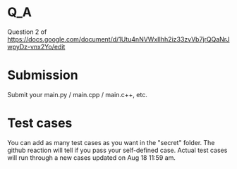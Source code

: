 # Q_A
Question 2 of https://docs.google.com/document/d/1Utu4nNVWxIIhh2iz33zvVb7jrQQaNrJwpyDz-vnx2Yo/edit
# Submission
Submit your main.py / main.cpp / main.c++, etc.
# Test cases
You can add as many test cases as you want in the "secret" folder. The github reaction will tell if you pass your self-defined case.
Actual test cases will run through a new cases updated on Aug 18 11:59 am.
